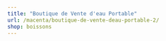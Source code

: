 ```yaml
---
title: "Boutique de Vente d'eau Portable"
url: /macenta/boutique-de-vente-deau-portable-2/
shop: boissons
---
```

